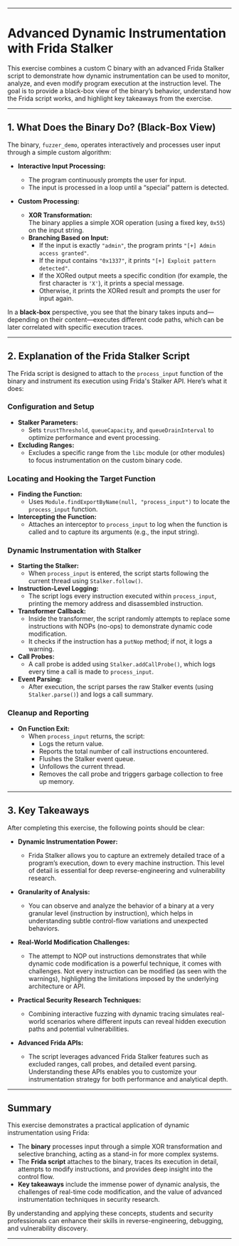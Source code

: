 
---

# Advanced Dynamic Instrumentation with Frida Stalker

This exercise combines a custom C binary with an advanced Frida Stalker script to demonstrate how dynamic instrumentation can be used to monitor, analyze, and even modify program execution at the instruction level. The goal is to provide a black-box view of the binary’s behavior, understand how the Frida script works, and highlight key takeaways from the exercise.

---

## 1. What Does the Binary Do? (Black‑Box View)

The binary, `fuzzer_demo`, operates interactively and processes user input through a simple custom algorithm:

- **Interactive Input Processing:**
  - The program continuously prompts the user for input.
  - The input is processed in a loop until a “special” pattern is detected.

- **Custom Processing:**
  - **XOR Transformation:**  
    The binary applies a simple XOR operation (using a fixed key, `0x55`) on the input string.
  - **Branching Based on Input:**
    - If the input is exactly `"admin"`, the program prints `"[+] Admin access granted"`.
    - If the input contains `"0x1337"`, it prints `"[+] Exploit pattern detected"`.
    - If the XORed output meets a specific condition (for example, the first character is `'X'`), it prints a special message.
    - Otherwise, it prints the XORed result and prompts the user for input again.

In a **black‑box** perspective, you see that the binary takes inputs and—depending on their content—executes different code paths, which can be later correlated with specific execution traces.

---

## 2. Explanation of the Frida Stalker Script

The Frida script is designed to attach to the `process_input` function of the binary and instrument its execution using Frida's Stalker API. Here’s what it does:

### **Configuration and Setup**
- **Stalker Parameters:**
  - Sets `trustThreshold`, `queueCapacity`, and `queueDrainInterval` to optimize performance and event processing.
- **Excluding Ranges:**
  - Excludes a specific range from the `libc` module (or other modules) to focus instrumentation on the custom binary code.

### **Locating and Hooking the Target Function**
- **Finding the Function:**
  - Uses `Module.findExportByName(null, "process_input")` to locate the `process_input` function.
- **Intercepting the Function:**
  - Attaches an interceptor to `process_input` to log when the function is called and to capture its arguments (e.g., the input string).

### **Dynamic Instrumentation with Stalker**
- **Starting the Stalker:**
  - When `process_input` is entered, the script starts following the current thread using `Stalker.follow()`.
- **Instruction-Level Logging:**
  - The script logs every instruction executed within `process_input`, printing the memory address and disassembled instruction.
- **Transformer Callback:**
  - Inside the transformer, the script randomly attempts to replace some instructions with NOPs (no-ops) to demonstrate dynamic code modification.
  - It checks if the instruction has a `putNop` method; if not, it logs a warning.
- **Call Probes:**
  - A call probe is added using `Stalker.addCallProbe()`, which logs every time a call is made to `process_input`.
- **Event Parsing:**
  - After execution, the script parses the raw Stalker events (using `Stalker.parse()`) and logs a call summary.
  
### **Cleanup and Reporting**
- **On Function Exit:**
  - When `process_input` returns, the script:
    - Logs the return value.
    - Reports the total number of call instructions encountered.
    - Flushes the Stalker event queue.
    - Unfollows the current thread.
    - Removes the call probe and triggers garbage collection to free up memory.

---

## 3. Key Takeaways

After completing this exercise, the following points should be clear:

- **Dynamic Instrumentation Power:**
  - Frida Stalker allows you to capture an extremely detailed trace of a program’s execution, down to every machine instruction. This level of detail is essential for deep reverse-engineering and vulnerability research.

- **Granularity of Analysis:**
  - You can observe and analyze the behavior of a binary at a very granular level (instruction by instruction), which helps in understanding subtle control-flow variations and unexpected behaviors.

- **Real-World Modification Challenges:**
  - The attempt to NOP out instructions demonstrates that while dynamic code modification is a powerful technique, it comes with challenges. Not every instruction can be modified (as seen with the warnings), highlighting the limitations imposed by the underlying architecture or API.

- **Practical Security Research Techniques:**
  - Combining interactive fuzzing with dynamic tracing simulates real-world scenarios where different inputs can reveal hidden execution paths and potential vulnerabilities.

- **Advanced Frida APIs:**
  - The script leverages advanced Frida Stalker features such as excluded ranges, call probes, and detailed event parsing. Understanding these APIs enables you to customize your instrumentation strategy for both performance and analytical depth.

---

## Summary

This exercise demonstrates a practical application of dynamic instrumentation using Frida:
- The **binary** processes input through a simple XOR transformation and selective branching, acting as a stand-in for more complex systems.
- The **Frida script** attaches to the binary, traces its execution in detail, attempts to modify instructions, and provides deep insight into the control flow.
- **Key takeaways** include the immense power of dynamic analysis, the challenges of real-time code modification, and the value of advanced instrumentation techniques in security research.

By understanding and applying these concepts, students and security professionals can enhance their skills in reverse-engineering, debugging, and vulnerability discovery.

---